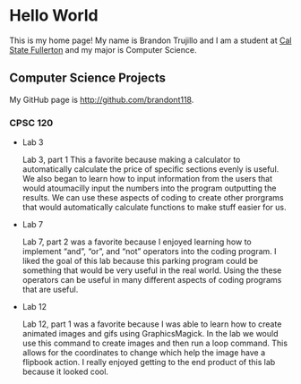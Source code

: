 
# Hello World

This is my home page! My name is Brandon Trujillo and I am a student at [Cal State Fullerton](http://www.fullerton.edu/) and my major is Computer Science.

## Computer Science Projects

My GitHub page is http://github.com/brandont118.

### CPSC 120

* Lab 3

    Lab 3, part 1 This a favorite because making a calculator to automatically calculate the price of specific sections evenly is useful. We also began to learn how to input information from the users that would atoumacilly input the numbers into the program outputting the results. We can use these aspects of coding to create other prorgrams that would automatically calculate functions to make stuff easier for us.

* Lab 7

    Lab 7, part 2 was a favorite because I enjoyed learning how to implement “and”, “or”, and “not” operators into the coding program. I liked the goal of this lab because this parking program could be something that would be very useful in the real world. Using the these operators can be useful in many different aspects of coding programs that are useful.

* Lab 12

    Lab 12, part 1 was a favorite because I was able to learn how to create animated images and gifs using GraphicsMagick. In the lab we would use this command to create images and then run a loop command. This allows for the coordinates to change which help the image have a flipbook action. I really enjoyed getting to the end product of this lab because it looked cool.